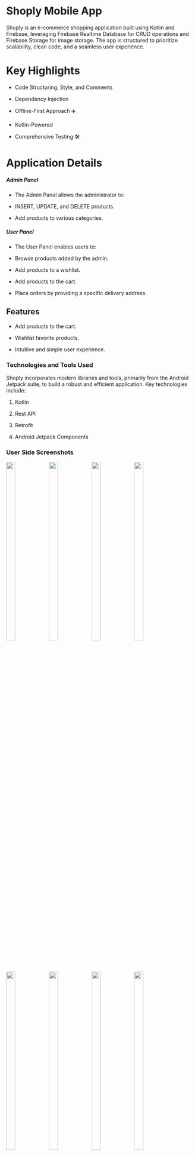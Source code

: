 # Shoply Mobile App
Shoply is an e-commerce shopping application built using Kotlin and Firebase, leveraging Firebase Realtime Database for CRUD operations and Firebase Storage for image storage. The app is structured to prioritize scalability, clean code, and a seamless user experience.

# Key Highlights

- Code Structuring, Style, and Comments

- Dependency Injection

- Offline-First Approach ✈️

- Kotlin-Powered

- Comprehensive Testing 🛠

# Application Details

##### Admin Panel
- The Admin Panel allows the administrator to:

- INSERT, UPDATE, and DELETE products.

- Add products to various categories.

##### User Panel
- The User Panel enables users to:

- Browse products added by the admin.

- Add products to a wishlist.

- Add products to the cart.

- Place orders by providing a specific delivery address.

## Features

- Add products to the cart.

- Wishlist favorite products.

- Intuitive and simple user experience.

### Technologies and Tools Used

Shoply incorporates modern libraries and tools, primarily from the Android Jetpack suite, to build a robust and efficient application. Key technologies include:

1. Kotlin

2. Rest API

3. Retrofit

4. Android Jetpack Components

### User Side Screenshots

<p float="center">
  
<img src="https://user-images.githubusercontent.com/101611806/191412103-202a85a5-1afc-4b09-abfc-db93ba24f50e.png" width=22% height=35%>

<img src="https://user-images.githubusercontent.com/101611806/191411935-8bba003f-42a1-4866-86f5-b17170aae305.png" width=22% height=35%>
  
<img src="https://user-images.githubusercontent.com/101611806/191412182-90835b51-54ab-4dac-b424-59c16dec87c1.png" width=22% height=35%>
   
 <img src="https://user-images.githubusercontent.com/101611806/191413122-0fd7e81c-66a5-4ecf-ba7a-ddfb2b1519fd.png" width=22% height=35%>

<img src="https://user-images.githubusercontent.com/101611806/191412223-af9c1128-5ff7-48d3-9afc-99dea5eb5248.png" width=22% height=35%>

<img src="https://user-images.githubusercontent.com/101611806/191412391-2ea9bead-d800-44bd-9a6c-d989ca5e3f76.png" width=22% height=35%>
  
<img src="https://user-images.githubusercontent.com/101611806/191412459-4ebf068d-9e76-4d81-a090-1f721ae255c2.png" width=22% height=35%>
  
<img src="https://user-images.githubusercontent.com/101611806/191412510-e2283f4e-a2a6-4b3a-9517-b4a0dda96551.png" width=22% height=35%>
  
<img src="https://user-images.githubusercontent.com/101611806/191412755-7eb683dd-4908-4d19-a295-76c9a6e57321.png" width=22% height=35%>
 
<img src="https://user-images.githubusercontent.com/101611806/191412817-975a567d-e558-4a9d-b536-460d6ecd8d85.png" width=22% height=35%>
   
 <img src="https://user-images.githubusercontent.com/101611806/191412876-820e2f69-033a-473f-8a2a-8db4e7a2082a.png" width=22% height=35%>

</p>


## Skills

- Programming Languages: C, C++, Core Java, Kotlin

- Mobile Development: Android

## Developer

- [@Durgesh005](https://github.com/Durgesh005)

## Support

For support, email durgeshmishra6099@gmail.com
